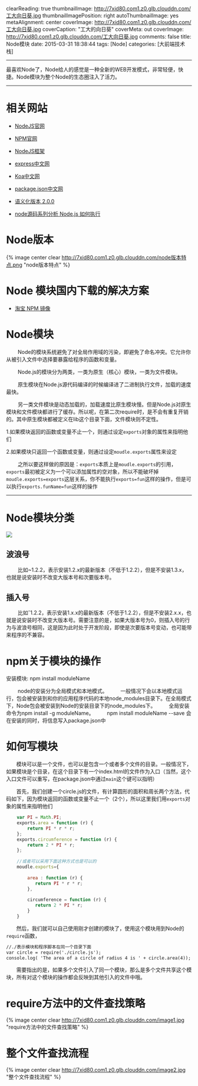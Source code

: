 clearReading: true
thumbnailImage: http://7xid80.com1.z0.glb.clouddn.com/工大向日葵.jpg
thumbnailImagePosition: right
autoThumbnailImage: yes
metaAlignment: center
coverImage: http://7xid80.com1.z0.glb.clouddn.com/工大向日葵.jpg
coverCaption: "工大的向日葵"
coverMeta: out
coverImage: http://7xid80.com1.z0.glb.clouddn.com/工大向日葵.jpg
comments: false
title: Node模块
date: 2015-03-31 18:38:44
tags: [Node]
categories: [大前端技术栈]

---
最喜欢Node了，Node给人的感觉是一种全新的WEB开发模式，非常轻便，快捷。Node模块为整个Node的生态圈注入了活力。
<!-- more -->
***
# 相关网站

* [NodeJS官网](https://nodejs.org/)

* [NPM官网](https://www.npmjs.com/)

* [NodeJS框架](http://nodeframework.com/)

* [express中文网](http://www.expressjs.com.cn/)

* [Koa中文网](http://koa.bootcss.com/)

* [package.json中文网](http://www.mujiang.info/translation/npmjs/files/package.json.html)

* [语义化版本 2.0.0](http://semver.org/lang/zh-CN/)

* [node源码系列分析 Node.js 如何执行](http://www.cnblogs.com/papertree/category/792592.html)






# Node版本

{% image  center clear  http://7xid80.com1.z0.glb.clouddn.com/node版本特点.png "node版本特点" %}


# Node 模块国内下载的解决方案

* [淘宝 NPM 镜像](http://npm.taobao.org/)

# Node模块

&nbsp;&nbsp;&nbsp;&nbsp;&nbsp;&nbsp;&nbsp;&nbsp;Node的模块系统避免了对全局作用域的污染，即避免了命名冲突。它允许你从被引入文件中选择要暴露给程序的函数和变量。

&nbsp;&nbsp;&nbsp;&nbsp;&nbsp;&nbsp;&nbsp;&nbsp;Node.js的模块分为两类，一类为原生（核心）模块，一类为文件模块。

&nbsp;&nbsp;&nbsp;&nbsp;&nbsp;&nbsp;&nbsp;&nbsp;原生模块在Node.js源代码编译的时候编译进了二进制执行文件，加载的速度最快。

&nbsp;&nbsp;&nbsp;&nbsp;&nbsp;&nbsp;&nbsp;&nbsp;另一类文件模块是动态加载的，加载速度比原生模块慢。但是Node.js对原生模块和文件模块都进行了缓存。所以呢，在第二次require时，是不会有重复开销的。其中原生模块都被定义在lib这个目录下面，文件模块则不定性。

1.如果模块返回的函数或变量不止一个，则通过设定`exports`对象的属性来指明他们

2.如果模块只返回一个函数或变量，则通过设定`moudle.exports`属性来设定


&nbsp;&nbsp;&nbsp;&nbsp;&nbsp;&nbsp;&nbsp;&nbsp;之所以要这样做的原因是：`exports`本质上是`moudle.exports`的引用，`exports`最初被定义为一个可以添加属性的空对象，所以不能破坏掉`moudle.exports=exports`这层关系，你不能执行`exports=fun`这样的操作，但是可以执行`exports.funName=fun`这样的操作

---

# Node模块分类

![](http://7xid80.com1.z0.glb.clouddn.com/node模块分类.png)

## 波浪号

&nbsp;&nbsp;&nbsp;&nbsp;&nbsp;&nbsp;&nbsp;&nbsp;比如~1.2.2，表示安装1.2.x的最新版本（不低于1.2.2），但是不安装1.3.x，也就是说安装时不改变大版本号和次要版本号。

## 插入号

&nbsp;&nbsp;&nbsp;&nbsp;&nbsp;&nbsp;&nbsp;&nbsp;比如ˆ1.2.2，表示安装1.x.x的最新版本（不低于1.2.2），但是不安装2.x.x，也就是说安装时不改变大版本号。需要注意的是，如果大版本号为0，则插入号的行为与波浪号相同，这是因为此时处于开发阶段，即使是次要版本号变动，也可能带来程序的不兼容。

# npm关于模块的操作

安装模块:  npm install moduleName

&nbsp;&nbsp;&nbsp;&nbsp;&nbsp;&nbsp;&nbsp;&nbsp;node的安装分为全局模式和本地模式。
&nbsp;&nbsp;&nbsp;&nbsp;&nbsp;&nbsp;&nbsp;&nbsp;一般情况下会以本地模式运行，包会被安装到和你的应用程序代码的本地node_modules目录下。在全局模式下，Node包会被安装到Node的安装目录下的node_modules下。
&nbsp;&nbsp;&nbsp;&nbsp;&nbsp;&nbsp;&nbsp;&nbsp;全局安装命令为npm install -g moduleName。
&nbsp;&nbsp;&nbsp;&nbsp;&nbsp;&nbsp;&nbsp;&nbsp;npm install moduleName --save 会在安装的同时，将信息写入package.json中


# 如何写模块

&nbsp;&nbsp;&nbsp;&nbsp;&nbsp;&nbsp;&nbsp;模块可以是一个文件，也可以是包含一个或者多个文件的目录。一般情况下，如果模块是个目录，在这个目录下有一个index.html的文件作为入口（当然，这个入口文件可以重写，在package.json中通过`main`这个键可以指明）

&nbsp;&nbsp;&nbsp;&nbsp;&nbsp;&nbsp;&nbsp;首先，我们创建一个circle.js的文件，有计算圆形的面积和周长两个方法，代码如下，因为模块返回的函数或变量不止一个（2个），所以这里我们用`exports`对象的属性来指明他们
``` javascript
    var PI = Math.PI;
    exports.area = function (r) {
        return PI * r * r;
    };
    exports.circumference = function (r) {
        return 2 * PI * r;
    };
    
    //或者可以采用下面这种方式也是可以的
    moudle.exports={
    
        area : function (r) {
           return PI * r * r;
        },
        
        circumference = function (r) {
           return 2 * PI * r;
        }
    }

```
        


&nbsp;&nbsp;&nbsp;&nbsp;&nbsp;&nbsp;&nbsp;然后，我们就可以自己使用刚才创建的模块了，使用这个模块用到Node的 `require`函数，
``` markdown
//./表示模块和程序脚本在同一个目录下面
var circle = require('./circle.js');
console.log( 'The area of a circle of radius 4 is ' + circle.area(4));
```



&nbsp;&nbsp;&nbsp;&nbsp;&nbsp;&nbsp;&nbsp;需要指出的是，如果多个文件引入了同一个模块，那么是多个文件共享这个模块，所有对这个模块的操作都会反映到其他引入的文件中哦。
# require方法中的文件查找策略
{% image  center clear  http://7xid80.com1.z0.glb.clouddn.com/image1.jpg "require方法中的文件查找策略" %}


# 整个文件查找流程
{% image  center clear  http://7xid80.com1.z0.glb.clouddn.com/image2.jpg "整个文件查找流程" %}





